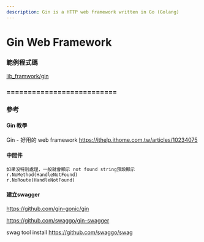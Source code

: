 ```yaml
---
description: Gin is a HTTP web framework written in Go (Golang)
---
```


# Gin Web Framework

### 範例程式碼

[lib\_framwork/gin](https://github.com/yumememooo/go-my-playground/tree/main/2.\_advance/lib\_framwork/gin)

### ==========================

### 參考

#### Gin 教學

Gin - 好用的 web framework https://ithelp.ithome.com.tw/articles/10234075

#### 中間件

```
如果沒特別處理，一般就會顯示 not found string預設顯示
r.NoMethod(HandleNotFound)
r.NoRoute(HandleNotFound)
```



#### 建立swagger

https://github.com/gin-gonic/gin

https://github.com/swaggo/gin-swagger

swag tool install https://github.com/swaggo/swag


